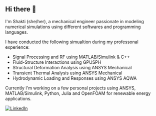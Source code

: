 Hi there 👋
-----------

I'm Shakti (she/her), a mechanical engineer passionate in modeling numerical simulations using different softwares and programming languages. 


I have conducted the following simualtion during my professonal experience:
* Signal Processing and RF using MATLAB/Simulink & C++
* Fluid-Structure Interactions using GPUSPH
* Structural Deformation Analysis using ANSYS Mechanical
* Transient Thermal Analysis using ANSYS Mechanical
* Hydrodynamic Loading and Responses using ANSYS AQWA

Currently I'm working on a few personal projects using ANSYS, MATLAB/Simulink, Python, Julia and OpenFOAM for renewable energy applications.


[![LinkedIn](https://img.shields.io/badge/LinkedIn-%230077B5.svg?logo=linkedin&logoColor=white)](https://linkedin.com/in/shaktivpatel) 

